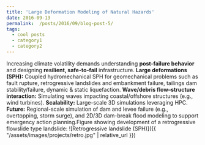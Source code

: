 ```yaml
---
title: 'Large Deformation Modeling of Natural Hazards'
date: 2016-09-13
permalink: 	/posts/2016/09/blog-post-5/
tags:
  - cool posts
  - category1
  - category2
---
```


Increasing climate volatility demands understanding **post-failure behavior** and designing **resilient, safe-to-fail** infrastructure. **Large deformations (SPH):** Coupled hydromechanical SPH for geomechanical problems such as fault rupture, retrogressive landslides and embankment failure, tailings dam stability/failure, dynamic & static liquefaction. **Wave/debris flow–structure interaction:** Simulating waves impacting coastal/offshore structures (e.g., wind turbines). **Scalability:** Large-scale 3D simulations leveraging HPC. **Future:** Regional-scale simulation of dam and levee failure (e.g., overtopping, storm surge), and 2D/3D dam-break flood modeling to support emergency action planning.Figure showing development of a retrogressive flowslide type landslide: ![Retrogressive landslide (SPH)]({{ "/assets/images/projects/retro.jpg" | relative_url }})


